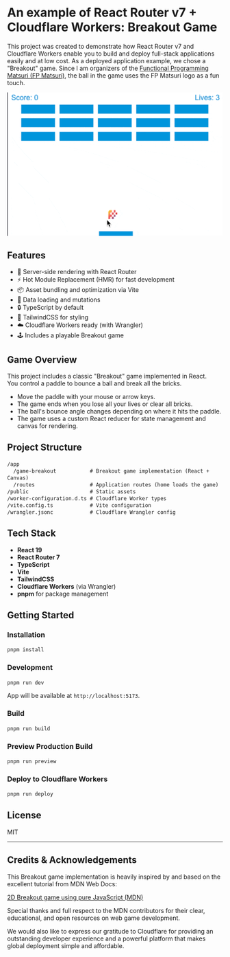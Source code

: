 # An example of React Router v7 + Cloudflare Workers: Breakout Game

This project was created to demonstrate how React Router v7 and Cloudflare Workers enable you to build and deploy full-stack applications easily and at low cost. As a deployed application example, we chose a "Breakout" game. Since I am organizers of the [Functional Programming Matsuri (FP Matsuri)](https://2025.fp-matsuri.org/), the ball in the game uses the FP Matsuri logo as a fun touch.

![Demo](https://raw.githubusercontent.com/ignission/fp-matsuri-game-react-router-cloudflare-workers/refs/heads/main/docs/demo.gif)

## Features

- 🚀 Server-side rendering with React Router
- ⚡️ Hot Module Replacement (HMR) for fast development
- 📦 Asset bundling and optimization via Vite
- 🔄 Data loading and mutations
- 🔒 TypeScript by default
- 🎨 TailwindCSS for styling
- ☁️ Cloudflare Workers ready (with Wrangler)
- 🕹️ Includes a playable Breakout game

## Game Overview

This project includes a classic "Breakout" game implemented in React.  
You control a paddle to bounce a ball and break all the bricks.  
- Move the paddle with your mouse or arrow keys.
- The game ends when you lose all your lives or clear all bricks.
- The ball's bounce angle changes depending on where it hits the paddle.
- The game uses a custom React reducer for state management and canvas for rendering.

## Project Structure

```
/app
  /game-breakout           # Breakout game implementation (React + Canvas)
  /routes                  # Application routes (home loads the game)
/public                    # Static assets
/worker-configuration.d.ts # Cloudflare Worker types
/vite.config.ts            # Vite configuration
/wrangler.jsonc            # Cloudflare Wrangler config
```

## Tech Stack

- **React 19**
- **React Router 7**
- **TypeScript**
- **Vite**
- **TailwindCSS**
- **Cloudflare Workers** (via Wrangler)
- **pnpm** for package management

## Getting Started

### Installation

```bash
pnpm install
```

### Development

```bash
pnpm run dev
```
App will be available at `http://localhost:5173`.

### Build

```bash
pnpm run build
```

### Preview Production Build

```bash
pnpm run preview
```

### Deploy to Cloudflare Workers

```bash
pnpm run deploy
```

## License

MIT

---

## Credits & Acknowledgements

This Breakout game implementation is heavily inspired by and based on the excellent tutorial from MDN Web Docs:

[2D Breakout game using pure JavaScript (MDN)](https://developer.mozilla.org/ja/docs/Games/Tutorials/2D_Breakout_game_pure_JavaScript)

Special thanks and full respect to the MDN contributors for their clear, educational, and open resources on web game development.

We would also like to express our gratitude to Cloudflare for providing an outstanding developer experience and a powerful platform that makes global deployment simple and affordable.
